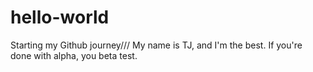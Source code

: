 # hello-world
Starting my Github journey///
My name is TJ, and I'm the best. If you're done with alpha, you beta test.
